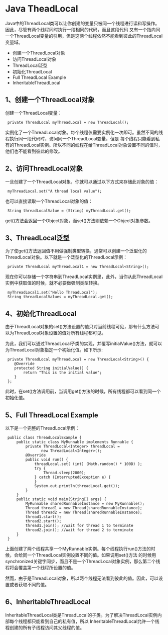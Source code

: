 # Java TheadLocal
Java中的ThreadLocal类可以让你创建的变量只被同一个线程进行读和写操作。因此，尽管有两个线程同时执行一段相同的代码，而且这段代码
又有一个指向同一个ThreadLocal变量的引用，但是这两个线程依然不能看到彼此的ThreadLocal变量域。

* 创建一个ThreadLocal对象
* 访问ThreadLocal对象
* ThreadLocal泛型
* 初始化ThreadLocal
* Full ThreadLocal Example
* InheritableThreadLocal

## 1、创建一个ThreadLocal对象
创建一个ThreadLocal变量：

     private ThreadLocal myThreadLocal = new ThreadLocal();
实例化了一个ThreadLocal对象。每个线程仅需要实例化一次即可。虽然不同的线程执行同一段代码时，访问同一个ThreadLocal变量，但是
每个线程只能看到私有的ThreadLocal实例。所以不同的线程在给ThreadLocal对象设置不同的值时，他们也不能看到彼此的修改。

## 2、访问ThreadLocal对象
一旦创建了一个ThreadLocal对象，你就可以通过以下方式来存储此对象的值：

     myThreadLocal.set("A thread local value");
也可以直接读取一个ThreadLocal对象的值：

     String threadLocalValue = (String) myThreadLocal.get();
get()方法会返回一个Object对象，而set()方法则依赖一个Object对象参数。

## 3、ThreadLocal泛型
为了使get()方法返回值不用做强制类型转换，通常可以创建一个泛型化的ThreadLocal对象。以下就是一个泛型化的ThreadLocal示例：

     private ThreadLocal myThreadLocal1 = new ThreadLocal<String>();
现在你可以存储一个字符串到ThreadLocal实例里，此外，当你从此ThreadLocal实例中获取值的时候，就不必要做强制类型转换。

     myThreadLocal1.set("Hello ThreadLocal");
     String threadLocalValues = myThreadLocal.get();


## 4、初始化ThreadLocal
由于ThreadLocal对象的set()方法设置的值只对当前线程可见，那有什么方法可以为ThreadLocal对象设置的值对所有线程都可见。

为此，我们可以通过ThreadLocal子类的实现，并覆写initialValue()方法，就可以为ThreadLocal对象指定一个初始化值。如下所示:

     private ThreadLocal myThreadLocal = new ThreadLocal<String>() {
        @Override 
        protected String initialValue() {
            return "This is the initial value";
        }
     };

此时，在set()方法调用前，当调用get()方法的时候，所有线程都可以看到同一个初始化值。

## 5、Full ThreadLocal Example
以下是一个完整的ThreadLocal示例：

     public class ThreadLocalExample {
         public static class MyRunnable implements Runnable {
             private ThreadLocal<Integer> threadLocal =
                    new ThreadLocal<Integer>();
             @Override
             public void run() {
                 threadLocal.set( (int) (Math.random() * 100D) );
                 try {
                     Thread.sleep(2000);
                 } catch (InterruptedException e) {
                 }
                 System.out.println(threadLocal.get());
             }
         }
         public static void main(String[] args) {
             MyRunnable sharedRunnableInstance = new MyRunnable();
             Thread thread1 = new Thread(sharedRunnableInstance);
             Thread thread2 = new Thread(sharedRunnableInstance);
             thread1.start();
             thread2.start();
             thread1.join(); //wait for thread 1 to terminate
             thread2.join(); //wait for thread 2 to terminate
         }
     }
上面创建了两个线程共享一个MyRunnable实例。每个线程执行run()方法的时候，会给同一个ThreadLocal实例设置不同的值。如果调用set()方法
的时候用synchronized关键字同步，而且不是一个ThreadLocal对象实例，那么第二个线程将会覆盖第一个线程所设置的值。

然而，由于是ThreadLocal对象，所以两个线程无法看到彼此的值。因此，可以设置或者获取不同的值。


## 6、InheritableThreadLocal
InheritableThreadLocal类是ThreadLocal的子类。为了解决ThreadLocal实例内部每个线程都只能看到自己的私有值，所以
InheritableThreadLocal允许一个线程创建的所有子线程访问其父线程的值。

